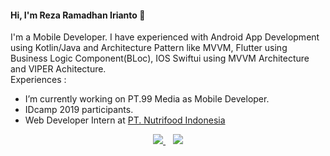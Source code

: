 #### Hi, I'm Reza Ramadhan Irianto 👋

I'm a Mobile Developer. I have experienced with Android App Development using Kotlin/Java and Architecture Pattern like MVVM, 
Flutter using Business Logic Component(BLoc), IOS Swiftui using MVVM Architecture and VIPER Achitecture. <br/>
Experiences : 

- I’m currently working on PT.99 Media as Mobile Developer.
- IDcamp 2019 participants.
- Web Developer Intern at [PT. Nutrifood Indonesia](http://nutrifood.co.id)

<p align='center'>
<a href="https://rezaramadhanirianto.github.io/">
  <img src="https://img.shields.io/badge/Portfolio%20Website-%231DA1F2.svg?&style=for-the-badge&logo=internet&logoColor=white" />
</a>&nbsp;&nbsp;
<a href="https://www.linkedin.com/in/rezaramadhanirianto/">
  <img src="https://img.shields.io/badge/linkedin-%230077B5.svg?&style=for-the-badge&logo=linkedin&logoColor=white" />
</a>
</p>


